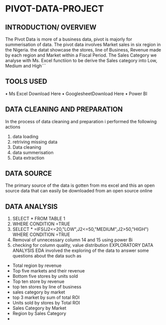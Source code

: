 # PIVOT-DATA-PROJECT
## INTRODUCTION/ OVERVIEW
The Pivot Data is more of a business data, pivot is majorly for summerisation of data. The pivot data involves Market sales in six region in the Nigeria. the datat showcase the stores, line of Business, Revenue made by each region and Market within a Fiscal Period. The Sales Category we analyse with Ms. Excel functiion to be derive the Sales category into Low, Medium and High```
## TOOLS USED
•	Ms Excel Download Here
•	GooglesheetDownload Here
•	Power BI
## DATA CLEANING AND PREPARATION
In the process of data cleaning and preparation i performed the following actions
1.	data loading
2.	retriving missing data
3.	Data cleaning 
4.	data summerisation
5.	Data extraction
## DATA SOURCE
The primary source of the data is gotten from ms excel and this an open source data that can easily be downloaded from an open source online
## DATA ANALYSIS
1.	SELECT * FROM TABLE 1
2.	WHERE CONDITION =TRUE
3.	SELECT * =IFS(J2<=20,"LOW",J2<=50,"MEDIUM",J2>50,"HIGH")
WHERE CONDITION =TRUE
4.	Removal of unnecessary column 14 and 15 using power Bi
5.	checking for column quality, value distribution
EXPLORATORY DATA ANALYSIS
EDA involved the exploring of the data to answer some questions about the data such as
  * Total region by revenue
  * Top five markets and their revenue
  * Bottom five stores by units sold
  * Top ten store by revenue
  * top ten stores by line of business
  * sales category by market
  * top 3 market by sum of total ROI
  * Units sold by stores by Total ROI
  * Sales Category by Market
  * Region by Sales Category
  * 


